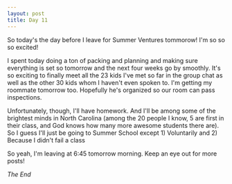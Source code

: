```yaml
---
layout: post
title: Day 11
---
```

So today's the day before I leave for Summer Ventures tommorow! I'm so so so excited! 

I spent today doing a ton of packing and planning and making sure everything is set so tomorrow and the next four weeks go by smoothly. It's so exciting to finally meet all the 23 kids I've met so far in the group chat as well as the other 30 kids whom I haven't even spoken to. I'm getting my roommate tomorrow too. Hopefully he's organized so our room can pass inspections. 

Unfortunately, though, I'll have homework. And I'll be among some of the brightest minds in North Carolina (among the 20 people I know, 5 are first in their class, and God knows how many more awesome students there are). So I guess I'll just be going to Summer School except 1) Voluntarily and 2) Because I didn't fail a class

So yeah, I'm leaving at 6:45 tomorrow morning. Keep an eye out for more posts!

*The End*
